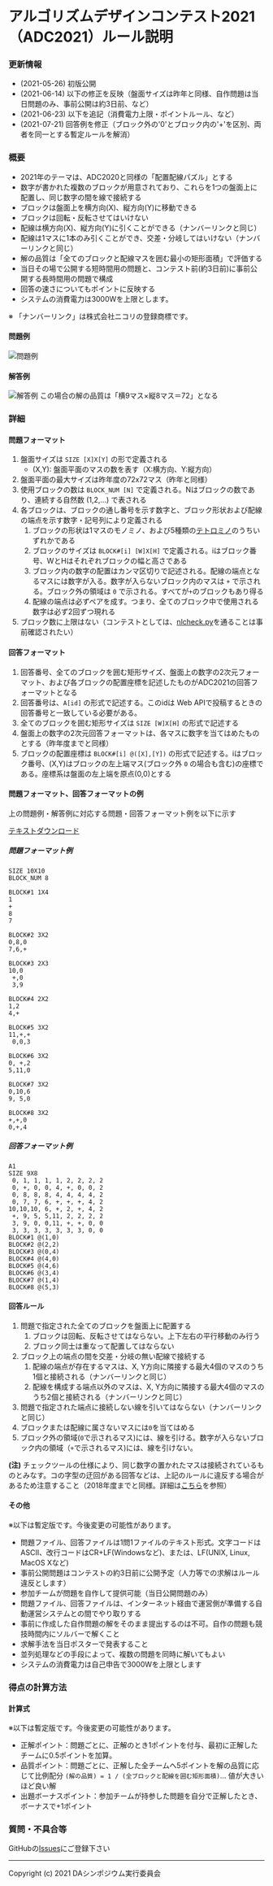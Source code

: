 # アルゴリズムデザインコンテスト2021（ADC2021）ルール説明

<a name="update"></a>
### 更新情報

- (2021-05-26) 初版公開
- (2021-06-14) 以下の修正を反映（盤面サイズは昨年と同様、自作問題は当日問題のみ、事前公開は約3日前、など）
- (2021-06-23) 以下を追記（消費電力上限・ポイントルール、など）
- (2021-07-21) 回答例を修正（ブロック外の'0'とブロック内の'+'を区別、両者を同一とする暫定ルールを解消）

### 概要

- 2021年のテーマは、ADC2020と同様の「配置配線パズル」とする
- 数字が書かれた複数のブロックが用意されており、これらを1つの盤面上に配置し、同じ数字の間を線で接続する
- ブロックは盤面上を横方向(X)、縦方向(Y)に移動できる
- ブロックは回転・反転させてはいけない
- 配線は横方向(X)、縦方向(Y)に引くことができる（ナンバーリンクと同じ）
- 配線は1マスに1本のみ引くことができ、交差・分岐してはいけない（ナンバーリンクと同じ）
- 解の品質は「全てのブロックと配線マスを囲む最小の矩形面積」で評価する
- 当日その場で公開する短時間用の問題と、コンテスト前(約3日前)に事前公開する長時間用の問題で構成
- 回答の速さについてもポイントに反映する
- システムの消費電力は3000Wを上限とします。

※ 「ナンバーリンク」は株式会社ニコリの登録商標です。

#### 問題例
![問題例](images/ex1.png)

#### 解答例
![解答例](images/ex1ans.png)
この場合の解の品質は「横9マス×縦8マス＝72」となる

### 詳細

#### 問題フォーマット

1. 盤面サイズは `SIZE [X]X[Y]` の形で定義される
      - (X,Y): 盤面平面のマスの数を表す（X:横方向、Y:縦方向）
2. 盤面平面の最大サイズは昨年度の72x72マス（昨年と同様）
3. 使用ブロックの数は `BLOCK_NUM [N]` で定義される。Nはブロックの数であり、連続する自然数 (1,2,...) で表される
4. 各ブロックは、ブロックの通し番号を示す数字と、ブロック形状および配線の端点を示す数字・記号列により定義される
      1. ブロックの形状は1マスのモノミノ、および5種類の[テトロミノ](https://ja.wikipedia.org/wiki/%E3%83%86%E3%83%88%E3%83%AD%E3%83%9F%E3%83%8E)のうちいずれかである
      2. ブロックのサイズは `BLOCK#[i] [W]X[H]` で定義される。iはブロック番号、WとHはそれぞれブロックの幅と高さである
      3. ブロック内の数字の配置はカンマ区切りで記述される。配線の端点となるマスには数字が入る。数字が入らないブロック内のマスは `+` で示される。ブロック外の領域は `0` で示される。すべてが`+`のブロックもあり得る
      4. 配線の端点は必ずペアを成す。つまり、全てのブロック中で使用される数字は必ず2回ずつ現れる
5. ブロック数に上限はない（コンテストとしては、[nlcheck.py](nlcheck.html)を通ることは事前確認されたい）

#### 回答フォーマット

1. 回答番号、全てのブロックを囲む矩形サイズ、盤面上の数字の2次元フォーマット、および各ブロックの配置座標を記述したものがADC2021の回答フォーマットとなる
2. 回答番号は、`A[id]` の形式で記述する。このidは Web APIで投稿するときの回答番号と一致している必要がある。
3. 全てのブロックを囲む矩形サイズは `SIZE [W]X[H]` の形式で記述する
4. 盤面上の数字の2次元回答フォーマットは、各マスに数字を当てはめたものとする（昨年度までと同様）
5. ブロックの配置座標は `BLOCK#[i] @([X],[Y])` の形式で記述する。iはブロック番号、(X,Y)はブロックの左上端マス(ブロック外 `0` の場合も含む)の座標である。座標系は盤面の左上端を原点(0,0)とする

#### 問題フォーマット、回答フォーマットの例
上の問題例・解答例に対応する問題・回答フォーマット例を以下に示す

[テキストダウンロード](docs/sample_Q_A.zip)

##### 問題フォーマット例
```
SIZE 10X10
BLOCK_NUM 8

BLOCK#1 1X4
1
+
8
7

BLOCK#2 3X2
0,8,0
7,6,+

BLOCK#3 2X3
10,0
 +,0
 3,9

BLOCK#4 2X2
1,2
4,+

BLOCK#5 3X2
11,+,+
 0,0,3

BLOCK#6 3X2
0, +,2
5,11,0

BLOCK#7 3X2
0,10,6
9, 5,0

BLOCK#8 3X2
+,+,0
0,+,4
```

##### 回答フォーマット例
```
A1
SIZE 9X8
 0, 1, 1, 1, 1, 2, 2, 2, 2
 0, +, 0, 0, 4, +, 0, 0, 2
 0, 8, 8, 8, 4, 4, 4, 4, 2
 0, 7, 7, 6, +, +, +, 4, 2
10,10,10, 6, +, 2, +, 4, 2
 +, 9, 5, 5,11, 2, 2, 2, 2
 3, 9, 0, 0,11, +, +, 0, 0
 3, 3, 3, 3, 3, 3, 3, 0, 0
BLOCK#1 @(1,0)
BLOCK#2 @(2,2)
BLOCK#3 @(0,4)
BLOCK#4 @(4,0)
BLOCK#5 @(4,6)
BLOCK#6 @(3,4)
BLOCK#7 @(1,4)
BLOCK#8 @(5,3)
```

#### 回答ルール

1. 問題で指定された全てのブロックを盤面上に配置する
    1. ブロックは回転、反転させてはならない。上下左右の平行移動のみ行う
    2. ブロック同士は重なって配置してはならない
2. ブロック上の端点の間を交差・分岐の無い配線で接続する
    1. 配線の端点が存在するマスは、X, Y方向に隣接する最大4個のマスのうち1個と接続される（ナンバーリンクと同じ）
    2. 配線を構成する端点以外のマスは、X, Y方向に隣接する最大4個のマスのうち2個と接続される（ナンバーリンクと同じ）
2. 問題で指定された端点に接続しない線を引いてはならない（ナンバーリンクと同じ）
3. ブロックまたは配線に属さないマスには`0`を当てはめる
4. ブロック外の領域(`0`で示されるマス)には、線を引ける。数字が入らないブロック内の領域（`+`で示されるマス)には、線を引けない。

**(注)** チェックツールの仕様により、同じ数字の置かれたマスは接続されているものとみなす。コの字型の迂回がある回答などは、上記のルールに違反する場合があるため注意すること（2018年度までと同様。詳細は[こちら](https://github.com/dasadc/conmgr/issues/18)を参照）

#### その他
※以下は暫定版です。今後変更の可能性があります。
- 問題ファイル、回答ファイルは1問1ファイルのテキスト形式。文字コードはASCII、改行コードはCR+LF(Windowsなど)、または、LF(UNIX, Linux, MacOS Xなど)
- 事前公開問題はコンテストの約3日前に公開予定（人力等での求解はルール違反とします）
- 参加チームが問題を自作して提供可能（当日公開問題のみ）
- 問題ファイル、回答ファイルは、インターネット経由で運営側が準備する自動運営システムとの間でやり取りする
- 事前に作成した自作問題の解をそのまま提出するのは不可。自作の問題も競技時間内にソルバーで解くこと
- 求解手法を当日ポスターで発表すること
- 並列処理などの手段によって、複数の問題を同時に解いてもよい
- システムの消費電力は自己申告で3000Wを上限とします

### 得点の計算方法

#### 計算式
※以下は暫定版です。今後変更の可能性があります。
- 正解ポイント：問題ごとに、正解のとき1ポイントを付与、最初に正解したチームに0.5ポイントを加算。
- 品質ポイント：問題ごとに、正解した全チームへ5ポイントを解の品質に応じて比例配分
  `(解の品質) = 1 / (全ブロックと配線を囲む矩形面積)`… 値が大きいほど良い解
- 出題ボーナスポイント：参加チームが持参した問題を自分で正解したとき、ボーナスで+1ポイント


### 質問・不具合等
GitHubの[Issues](https://github.com/dasadc/dasadc.github.io/issues)にご登録下さい


---
Copyright (c) 2021 DAシンポジウム実行委員会
